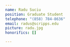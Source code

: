 ```yaml
---
name: Radu Suciu
position: Graduate Student
telephone: "(858) 784-8636"
email: radus@scripps.edu
picture: radu.jpg
honorifics: []

---
```

